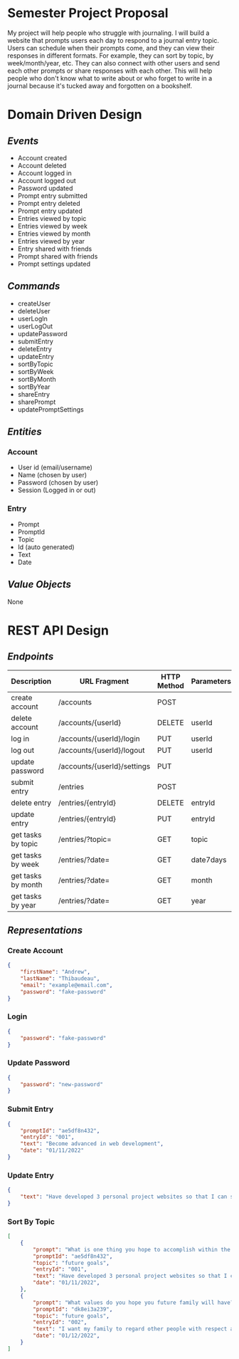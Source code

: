 # Semester Project Proposal

My project will help people who struggle with journaling. I will build a website that prompts users each day to respond to a journal entry topic. Users can schedule when their prompts come, and they can view their responses in different formats. For example, they can sort by topic, by week/month/year, etc. They can also connect with other users and send each other prompts or share responses with each other. This will help people who don't know what to write about or who forget to write in a journal because it's tucked away and forgotten on a bookshelf.


# Domain Driven Design

## *Events*

* Account created
* Account deleted
* Account logged in
* Account logged out
* Password updated
* Prompt entry submitted
* Prompt entry deleted
* Prompt entry updated
* Entries viewed by topic
* Entries viewed by week
* Entries viewed by month
* Entries viewed by year
* Entry shared with friends
* Prompt shared with friends
* Prompt settings updated

## *Commands*

* createUser
* deleteUser
* userLogIn
* userLogOut
* updatePassword
* submitEntry
* deleteEntry
* updateEntry
* sortByTopic
* sortByWeek
* sortByMonth
* sortByYear
* shareEntry
* sharePrompt
* updatePromptSettings

## *Entities*

### Account

* User id (email/username)
* Name (chosen by user)
* Password (chosen by user)
* Session (Logged in or out)

### Entry

* Prompt
* PromptId
* Topic
* Id (auto generated)
* Text
* Date

## *Value Objects*
None


# REST API Design

## *Endpoints*

| Description | URL Fragment | HTTP Method | Parameters | Representations |
| ----------- | ------------ | ----------- | ---------- | --------------- |
| create account | /accounts | POST |                   | Create Account  |
| delete account | /accounts/{userId} | DELETE | userId |                 |
| log in | /accounts/{userId}/login | PUT | userId      | Login           |
| log out | /accounts/{userId}/logout | PUT | userId    |                 |
| update password | /accounts/{userId}/settings | PUT | | Update Password |
| submit entry | /entries    | POST |                   | Submit Entry    |
| delete entry | /entries/{entryId} | DELETE | entryId  |                 |
| update entry | /entries/{entryId} | PUT | entryId     | Update Entry    |
| get tasks by topic | /entries/?topic= | GET | topic   | Sort by Topic   |
| get tasks by week | /entries/?date= | GET | date7days |                 |
| get tasks by month | /entries/?date= | GET | month    |                 |
| get tasks by year | /entries/?date= | GET | year      |                 |


## *Representations*

### Create Account
```json
{
    "firstName": "Andrew",
    "lastName": "Thibaudeau",
    "email": "example@email.com",
    "password": "fake-password"
}
```

### Login
```json
{
    "password": "fake-password"
}
```

### Update Password
```json
{
    "password": "new-password"
}
```

### Submit Entry
```json
{
    "promptId": "ae5df8n432",
    "entryId": "001",
    "text": "Become advanced in web development",
    "date": "01/11/2022"
}
```

### Update Entry
```json
{
    "text": "Have developed 3 personal project websites so that I can show employers my work."
}
```

### Sort By Topic
```json
[
    {
        "prompt": "What is one thing you hope to accomplish within the next year and why?",
        "promptId": "ae5df8n432",
        "topic": "future goals",
        "entryId": "001",
        "text": "Have developed 3 personal project websites so that I can show employers my work.",
        "date": "01/11/2022",
    },
    {
        "prompt": "What values do you hope you future family will have?",
        "promptId": "dk8ei3a239",
        "topic": "future goals",
        "entryId": "002",
        "text": "I want my family to regard other people with respect and be kind. I want my kids to instinctively stand up for their friends and serve others whenever someone needs help.",
        "date": "01/12/2022",
    }
]
```
